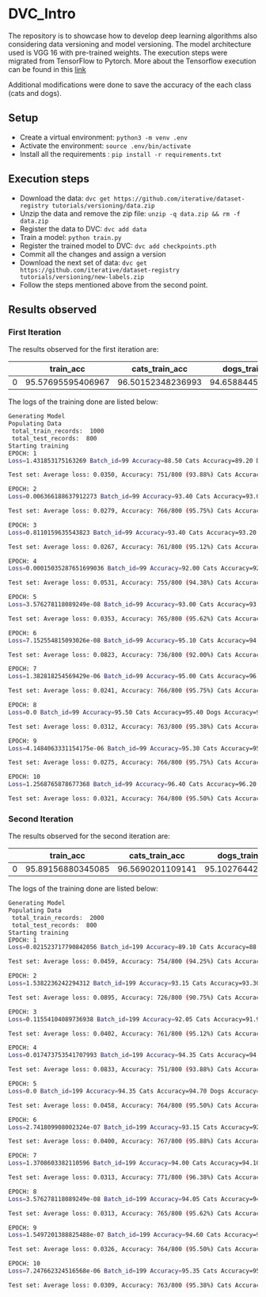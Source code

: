 # DVC_Intro

The repository is to showcase how to develop deep learning algorithms also considering data versioning and model versioning. The model architecture used is VGG 16 with pre-trained weights. The execution steps were migrated from TensorFlow to Pytorch. More about the Tensorflow execution can be found in this [link](https://github.com/iterative/example-versioning.git)

Additional modifications were done to save the accuracy of the each class (cats and dogs).

## Setup

* Create a virtual environment: `python3 -m venv .env`
* Activate the environment: `source .env/bin/activate`
* Install all the requirements : `pip install -r requirements.txt`

## Execution steps

* Download the data: `dvc get https://github.com/iterative/dataset-registry tutorials/versioning/data.zip`
* Unzip the data and remove the zip file: `unzip -q data.zip && rm -f data.zip`
* Register the data to DVC: `dvc add data`
* Train a model: `python train.py`
* Register the trained model to DVC: `dvc add checkpoints.pth`
* Commit all the changes and assign a version
* Download the next set of data: `dvc get https://github.com/iterative/dataset-registry tutorials/versioning/new-labels.zip`
* Follow the steps mentioned above from the second point.

## Results observed

### First Iteration

The results observed for the first iteration are:

||train_acc|cats_train_acc|dogs_train_acc|test_acc|cats_test_acc|dogs_test_acc|
|----|----|----|----|----|----|----|
|0|95.57695595406967|96.50152348236993|94.65884451046051|97.25|98.5|96.0|

The logs of the training done are listed below:

```bash
Generating Model
Populating Data
 total_train_records:  1000
 total_test_records:  800
Starting training
EPOCH: 1
Loss=1.431853175163269 Batch_id=99 Accuracy=88.50 Cats Accuracy=89.20 Dogs Accuracy=87.80: 100%|███████████████████████████████████████████████████████████████████████████████| 100/100 [00:20<00:00,  4.85it/s]

Test set: Average loss: 0.0350, Accuracy: 751/800 (93.88%) Cats Accuracy: 392/400 (98.00%) Dogs Accuracy: 359/400 (89.75%)

EPOCH: 2
Loss=0.006366188637912273 Batch_id=99 Accuracy=93.40 Cats Accuracy=93.00 Dogs Accuracy=93.80: 100%|████████████████████████████████████████████████████████████████████████████| 100/100 [00:19<00:00,  5.07it/s]

Test set: Average loss: 0.0279, Accuracy: 766/800 (95.75%) Cats Accuracy: 383/400 (95.75%) Dogs Accuracy: 383/400 (95.75%)

EPOCH: 3
Loss=0.8110159635543823 Batch_id=99 Accuracy=93.40 Cats Accuracy=93.20 Dogs Accuracy=93.60: 100%|██████████████████████████████████████████████████████████████████████████████| 100/100 [00:19<00:00,  5.04it/s]

Test set: Average loss: 0.0267, Accuracy: 761/800 (95.12%) Cats Accuracy: 383/400 (95.75%) Dogs Accuracy: 378/400 (94.50%)

EPOCH: 4
Loss=0.00015035287651699036 Batch_id=99 Accuracy=92.00 Cats Accuracy=92.40 Dogs Accuracy=91.60: 100%|██████████████████████████████████████████████████████████████████████████| 100/100 [00:19<00:00,  5.03it/s]

Test set: Average loss: 0.0531, Accuracy: 755/800 (94.38%) Cats Accuracy: 396/400 (99.00%) Dogs Accuracy: 359/400 (89.75%)

EPOCH: 5
Loss=3.576278118089249e-08 Batch_id=99 Accuracy=93.00 Cats Accuracy=93.20 Dogs Accuracy=92.80: 100%|███████████████████████████████████████████████████████████████████████████| 100/100 [00:20<00:00,  4.99it/s]

Test set: Average loss: 0.0353, Accuracy: 765/800 (95.62%) Cats Accuracy: 375/400 (93.75%) Dogs Accuracy: 390/400 (97.50%)

EPOCH: 6
Loss=7.152554815093026e-08 Batch_id=99 Accuracy=95.10 Cats Accuracy=94.40 Dogs Accuracy=95.80: 100%|███████████████████████████████████████████████████████████████████████████| 100/100 [00:20<00:00,  4.96it/s]

Test set: Average loss: 0.0823, Accuracy: 736/800 (92.00%) Cats Accuracy: 398/400 (99.50%) Dogs Accuracy: 338/400 (84.50%)

EPOCH: 7
Loss=1.382818254569429e-06 Batch_id=99 Accuracy=95.00 Cats Accuracy=96.40 Dogs Accuracy=93.60: 100%|███████████████████████████████████████████████████████████████████████████| 100/100 [00:20<00:00,  4.97it/s]

Test set: Average loss: 0.0241, Accuracy: 766/800 (95.75%) Cats Accuracy: 390/400 (97.50%) Dogs Accuracy: 376/400 (94.00%)

EPOCH: 8
Loss=0.0 Batch_id=99 Accuracy=95.50 Cats Accuracy=95.40 Dogs Accuracy=95.60: 100%|█████████████████████████████████████████████████████████████████████████████████████████████| 100/100 [00:20<00:00,  5.00it/s]

Test set: Average loss: 0.0312, Accuracy: 763/800 (95.38%) Cats Accuracy: 387/400 (96.75%) Dogs Accuracy: 376/400 (94.00%)

EPOCH: 9
Loss=4.1484063331154175e-06 Batch_id=99 Accuracy=95.30 Cats Accuracy=95.00 Dogs Accuracy=95.60: 100%|██████████████████████████████████████████████████████████████████████████| 100/100 [00:19<00:00,  5.01it/s]

Test set: Average loss: 0.0275, Accuracy: 766/800 (95.75%) Cats Accuracy: 389/400 (97.25%) Dogs Accuracy: 377/400 (94.25%)

EPOCH: 10
Loss=1.2568765878677368 Batch_id=99 Accuracy=96.40 Cats Accuracy=96.20 Dogs Accuracy=96.60: 100%|██████████████████████████████████████████████████████████████████████████████| 100/100 [00:19<00:00,  5.01it/s]

Test set: Average loss: 0.0321, Accuracy: 764/800 (95.50%) Cats Accuracy: 389/400 (97.25%) Dogs Accuracy: 375/400 (93.75%)
```

### Second Iteration

The results observed for the second iteration are:

||train_acc|cats_train_acc|dogs_train_acc|test_acc|cats_test_acc|dogs_test_acc|
|----|----|----|----|----|----|----|
|0|95.89156880345085|96.5690201109141|95.10276442939261|95.375|96.5|94.25|

The logs of the training done are listed below:

```bash
Generating Model
Populating Data
 total_train_records:  2000
 total_test_records:  800
Starting training
EPOCH: 1
Loss=0.021523717790842056 Batch_id=199 Accuracy=89.10 Cats Accuracy=88.80 Dogs Accuracy=89.40: 100%|███████████████████████| 200/200 [00:50<00:00,  3.99it/s]

Test set: Average loss: 0.0459, Accuracy: 754/800 (94.25%) Cats Accuracy: 395/400 (98.75%) Dogs Accuracy: 359/400 (89.75%)

EPOCH: 2
Loss=1.5382236242294312 Batch_id=199 Accuracy=93.15 Cats Accuracy=93.30 Dogs Accuracy=93.00: 100%|█████████████████████████| 200/200 [00:39<00:00,  5.04it/s]

Test set: Average loss: 0.0895, Accuracy: 726/800 (90.75%) Cats Accuracy: 399/400 (99.75%) Dogs Accuracy: 327/400 (81.75%)

EPOCH: 3
Loss=0.11554104089736938 Batch_id=199 Accuracy=92.05 Cats Accuracy=91.90 Dogs Accuracy=92.20: 100%|████████████████████████| 200/200 [00:39<00:00,  5.05it/s]

Test set: Average loss: 0.0402, Accuracy: 761/800 (95.12%) Cats Accuracy: 391/400 (97.75%) Dogs Accuracy: 370/400 (92.50%)

EPOCH: 4
Loss=0.017473753541707993 Batch_id=199 Accuracy=94.35 Cats Accuracy=94.30 Dogs Accuracy=94.40: 100%|███████████████████████| 200/200 [00:39<00:00,  5.05it/s]

Test set: Average loss: 0.0833, Accuracy: 751/800 (93.88%) Cats Accuracy: 397/400 (99.25%) Dogs Accuracy: 354/400 (88.50%)

EPOCH: 5
Loss=0.0 Batch_id=199 Accuracy=94.35 Cats Accuracy=94.70 Dogs Accuracy=94.00: 100%|████████████████████████████████████████| 200/200 [00:40<00:00,  4.97it/s]

Test set: Average loss: 0.0458, Accuracy: 764/800 (95.50%) Cats Accuracy: 381/400 (95.25%) Dogs Accuracy: 383/400 (95.75%)

EPOCH: 6
Loss=2.741809908002324e-07 Batch_id=199 Accuracy=93.15 Cats Accuracy=92.90 Dogs Accuracy=93.40: 100%|██████████████████████| 200/200 [00:40<00:00,  4.99it/s]

Test set: Average loss: 0.0400, Accuracy: 767/800 (95.88%) Cats Accuracy: 394/400 (98.50%) Dogs Accuracy: 373/400 (93.25%)

EPOCH: 7
Loss=1.3708603382110596 Batch_id=199 Accuracy=94.00 Cats Accuracy=94.10 Dogs Accuracy=93.90: 100%|█████████████████████████| 200/200 [00:40<00:00,  4.96it/s]

Test set: Average loss: 0.0313, Accuracy: 771/800 (96.38%) Cats Accuracy: 392/400 (98.00%) Dogs Accuracy: 379/400 (94.75%)

EPOCH: 8
Loss=3.576278118089249e-08 Batch_id=199 Accuracy=94.05 Cats Accuracy=94.50 Dogs Accuracy=93.60: 100%|██████████████████████| 200/200 [00:40<00:00,  4.93it/s]

Test set: Average loss: 0.0313, Accuracy: 765/800 (95.62%) Cats Accuracy: 384/400 (96.00%) Dogs Accuracy: 381/400 (95.25%)

EPOCH: 9
Loss=1.5497201388825488e-07 Batch_id=199 Accuracy=94.60 Cats Accuracy=94.50 Dogs Accuracy=94.70: 100%|█████████████████████| 200/200 [00:40<00:00,  4.93it/s]

Test set: Average loss: 0.0326, Accuracy: 764/800 (95.50%) Cats Accuracy: 389/400 (97.25%) Dogs Accuracy: 375/400 (93.75%)

EPOCH: 10
Loss=7.247662324516568e-06 Batch_id=199 Accuracy=95.35 Cats Accuracy=95.50 Dogs Accuracy=95.20: 100%|██████████████████████| 200/200 [00:40<00:00,  4.94it/s]

Test set: Average loss: 0.0309, Accuracy: 763/800 (95.38%) Cats Accuracy: 386/400 (96.50%) Dogs Accuracy: 377/400 (94.25%)
```
